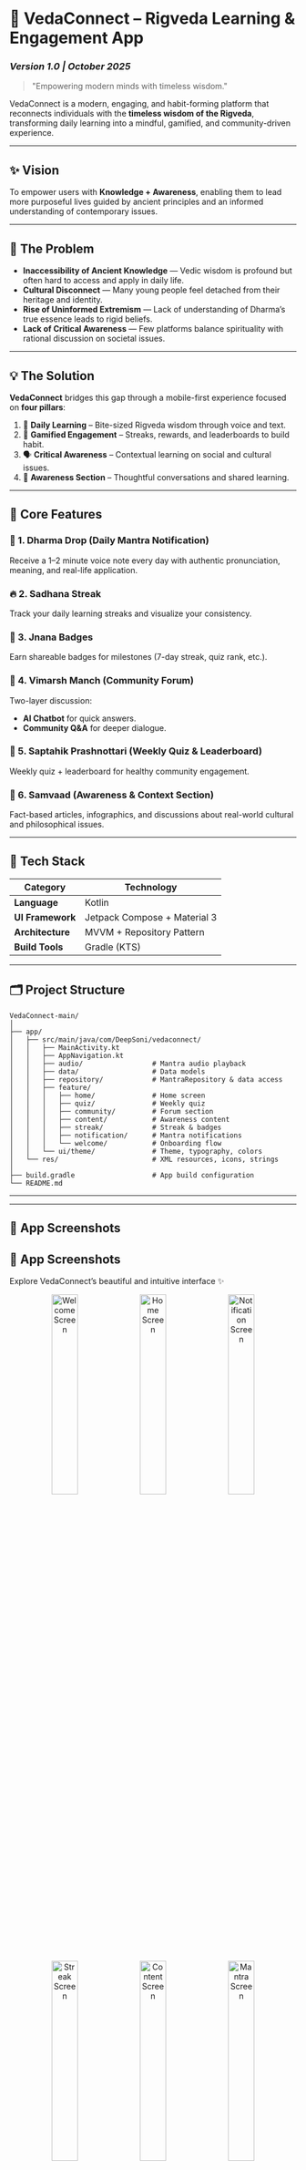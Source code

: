 # 🌿 VedaConnect – Rigveda Learning & Engagement App

### *Version 1.0 | October 2025*

> "Empowering modern minds with timeless wisdom."

VedaConnect is a modern, engaging, and habit-forming platform that reconnects individuals with the **timeless wisdom of the Rigveda**, transforming daily learning into a mindful, gamified, and community-driven experience.

---

## ✨ Vision

To empower users with **Knowledge + Awareness**, enabling them to lead more purposeful lives guided by ancient principles and an informed understanding of contemporary issues.

---

## 🚩 The Problem

* **Inaccessibility of Ancient Knowledge** — Vedic wisdom is profound but often hard to access and apply in daily life.
* **Cultural Disconnect** — Many young people feel detached from their heritage and identity.
* **Rise of Uninformed Extremism** — Lack of understanding of Dharma’s true essence leads to rigid beliefs.
* **Lack of Critical Awareness** — Few platforms balance spirituality with rational discussion on societal issues.

---

## 💡 The Solution

**VedaConnect** bridges this gap through a mobile-first experience focused on **four pillars**:

1. 📖 **Daily Learning** – Bite-sized Rigveda wisdom through voice and text.
2. 🧘 **Gamified Engagement** – Streaks, rewards, and leaderboards to build habit.
3. 🗣️ **Critical Awareness** – Contextual learning on social and cultural issues.
4. 🤝 **Awareness Section** – Thoughtful conversations and shared learning.

---

## 📱 Core Features

### 🔔 1. Dharma Drop (Daily Mantra Notification)

Receive a 1–2 minute voice note every day with authentic pronunciation, meaning, and real-life application.

### 🔥 2. Sadhana Streak

Track your daily learning streaks and visualize your consistency.

### 🏅 3. Jnana Badges

Earn shareable badges for milestones (7-day streak, quiz rank, etc.).

### 💬 4. Vimarsh Manch (Community Forum)

Two-layer discussion:

* **AI Chatbot** for quick answers.
* **Community Q&A** for deeper dialogue.

### 🧩 5. Saptahik Prashnottari (Weekly Quiz & Leaderboard)

Weekly quiz + leaderboard for healthy community engagement.

### 📰 6. Samvaad (Awareness & Context Section)

Fact-based articles, infographics, and discussions about real-world cultural and philosophical issues.

---

## 🧠 Tech Stack

| Category                 | Technology                                |
| ------------------------ | ----------------------------------------- |
| **Language**             | Kotlin                                    |
| **UI Framework**         | Jetpack Compose + Material 3              |
| **Architecture**         | MVVM + Repository Pattern                 |
| **Build Tools**          | Gradle (KTS)                              |

---

## 🗂️ Project Structure

```
VedaConnect-main/
│
├── app/
│   ├── src/main/java/com/DeepSoni/vedaconnect/
│   │   ├── MainActivity.kt
│   │   ├── AppNavigation.kt
│   │   ├── audio/                 # Mantra audio playback
│   │   ├── data/                  # Data models
│   │   ├── repository/            # MantraRepository & data access
│   │   ├── feature/
│   │   │   ├── home/              # Home screen
│   │   │   ├── quiz/              # Weekly quiz
│   │   │   ├── community/         # Forum section
│   │   │   ├── content/           # Awareness content
│   │   │   ├── streak/            # Streak & badges
│   │   │   ├── notification/      # Mantra notifications
│   │   │   └── welcome/           # Onboarding flow
│   │   └── ui/theme/              # Theme, typography, colors
│   └── res/                       # XML resources, icons, strings
│
├── build.gradle                   # App build configuration
└── README.md
```

---

---

## 📸 App Screenshots
## 📸 App Screenshots

Explore VedaConnect’s beautiful and intuitive interface ✨

<p align="center">
  <img src="app/src/main/java/com/DeepSoni/vedaconnect/assets/screenshots/Welcome.png" alt="Welcome Screen" width="30%">
  <img src="app/src/main/java/com/DeepSoni/vedaconnect/assets/screenshots/Home.png" alt="Home Screen" width="30%">
  <img src="app/src/main/java/com/DeepSoni/vedaconnect/assets/screenshots/Notification.png" alt="Notification Screen" width="30%">
  <img src="app/src/main/java/com/DeepSoni/vedaconnect/assets/screenshots/Streaks.png" alt="Streak Screen" width="30%">
  <img src="app/src/main/java/com/DeepSoni/vedaconnect/assets/screenshots/Content.png" alt="Content Screen" width="30%">
  <img src="app/src/main/java/com/DeepSoni/vedaconnect/assets/screenshots/Mantra.png" alt="Mantra Screen" width="30%">
  <img src="app/src/main/java/com/DeepSoni/vedaconnect/assets/screenshots/Awareness.png" alt="Awareness Screen" width="30%">
  <img src="app/src/main/java/com/DeepSoni/vedaconnect/assets/screenshots/Quiz.png" alt="Quiz Screen" width="30%">
  
</p>


> *Built with Jetpack Compose & Material 3 — blending tradition with modern simplicity.*


## ⚙️ Getting Started

### 1. Clone the Repository

```bash
git clone https://github.com/deep100ni/VedaConnect.git
cd VedaConnect-main
```

### 2. Open in Android Studio

* Use ***Android Studio Narwhal 3 Feature Drop (2025.1.3)**.
* Let Gradle sync automatically.

### 4. Run the App

Select a device/emulator → click **Run ▶️**.

---

## 🧩 Roadmap

* ✅ Core UI & Navigation
* ✅ Daily Mantra System
* 🚧 Community Forum Integration
* 🚧 Quiz & Leaderboard
* 🔜 AI Chatbot (Phase 2)
* 🔜 Awareness Section (Phase 2)

---

## 🔮 Future Enhancements

* Voice-guided meditation & chanting modules
* Regional language support (Sanskrit, Hindi, English)
* Integration with Bharat Knowledge Graph
* User profile analytics & habit tracking dashboard
* Moderated discussion system for verified content

---

> *VedaConnect aims to merge ancient knowledge with digital experience — inspiring awareness, action, and inner growth.*
 
